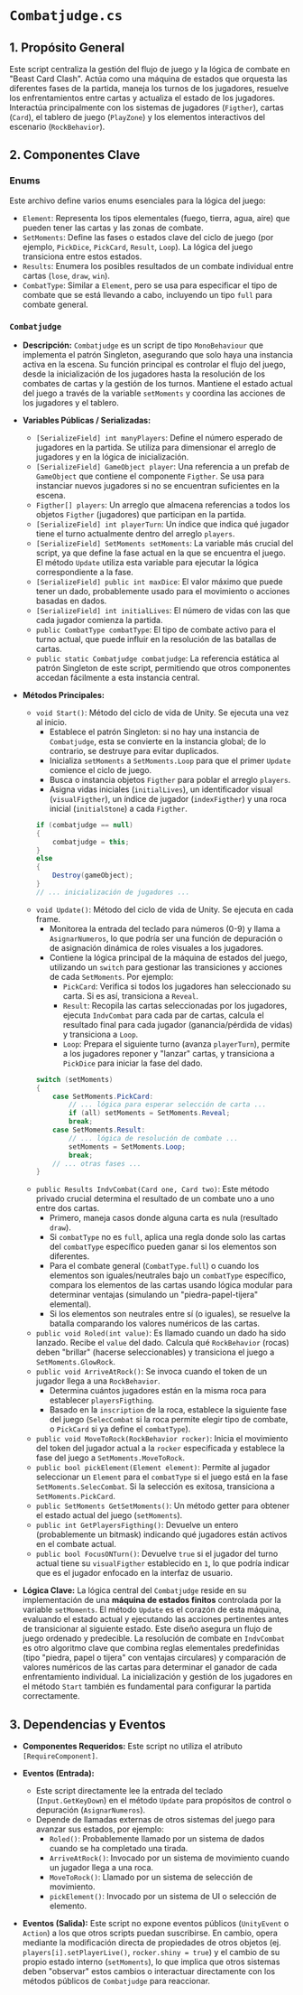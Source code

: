 # `Combatjudge.cs`

## 1. Propósito General
Este script centraliza la gestión del flujo de juego y la lógica de combate en "Beast Card Clash". Actúa como una máquina de estados que orquesta las diferentes fases de la partida, maneja los turnos de los jugadores, resuelve los enfrentamientos entre cartas y actualiza el estado de los jugadores. Interactúa principalmente con los sistemas de jugadores (`Figther`), cartas (`Card`), el tablero de juego (`PlayZone`) y los elementos interactivos del escenario (`RockBehavior`).

## 2. Componentes Clave

### Enums
Este archivo define varios enums esenciales para la lógica del juego:
*   `Element`: Representa los tipos elementales (fuego, tierra, agua, aire) que pueden tener las cartas y las zonas de combate.
*   `SetMoments`: Define las fases o estados clave del ciclo de juego (por ejemplo, `PickDice`, `PickCard`, `Result`, `Loop`). La lógica del juego transiciona entre estos estados.
*   `Results`: Enumera los posibles resultados de un combate individual entre cartas (`lose`, `draw`, `win`).
*   `CombatType`: Similar a `Element`, pero se usa para especificar el tipo de combate que se está llevando a cabo, incluyendo un tipo `full` para combate general.

### `Combatjudge`
*   **Descripción:**
    `Combatjudge` es un script de tipo `MonoBehaviour` que implementa el patrón Singleton, asegurando que solo haya una instancia activa en la escena. Su función principal es controlar el flujo del juego, desde la inicialización de los jugadores hasta la resolución de los combates de cartas y la gestión de los turnos. Mantiene el estado actual del juego a través de la variable `setMoments` y coordina las acciones de los jugadores y el tablero.

*   **Variables Públicas / Serializadas:**
    *   `[SerializeField] int manyPlayers`: Define el número esperado de jugadores en la partida. Se utiliza para dimensionar el arreglo de jugadores y en la lógica de inicialización.
    *   `[SerializeField] GameObject player`: Una referencia a un prefab de `GameObject` que contiene el componente `Figther`. Se usa para instanciar nuevos jugadores si no se encuentran suficientes en la escena.
    *   `Figther[] players`: Un arreglo que almacena referencias a todos los objetos `Figther` (jugadores) que participan en la partida.
    *   `[SerializeField] int playerTurn`: Un índice que indica qué jugador tiene el turno actualmente dentro del arreglo `players`.
    *   `[SerializeField] SetMoments setMoments`: La variable más crucial del script, ya que define la fase actual en la que se encuentra el juego. El método `Update` utiliza esta variable para ejecutar la lógica correspondiente a la fase.
    *   `[SerializeField] public int maxDice`: El valor máximo que puede tener un dado, probablemente usado para el movimiento o acciones basadas en dados.
    *   `[SerializeField] int initialLives`: El número de vidas con las que cada jugador comienza la partida.
    *   `public CombatType combatType`: El tipo de combate activo para el turno actual, que puede influir en la resolución de las batallas de cartas.
    *   `public static Combatjudge combatjudge`: La referencia estática al patrón Singleton de este script, permitiendo que otros componentes accedan fácilmente a esta instancia central.

*   **Métodos Principales:**
    *   `void Start()`: Método del ciclo de vida de Unity. Se ejecuta una vez al inicio.
        *   Establece el patrón Singleton: si no hay una instancia de `Combatjudge`, esta se convierte en la instancia global; de lo contrario, se destruye para evitar duplicados.
        *   Inicializa `setMoments` a `SetMoments.Loop` para que el primer `Update` comience el ciclo de juego.
        *   Busca o instancia objetos `Figther` para poblar el arreglo `players`.
        *   Asigna vidas iniciales (`initialLives`), un identificador visual (`visualFigther`), un índice de jugador (`indexFigther`) y una roca inicial (`initialStone`) a cada `Figther`.
        ```csharp
        if (combatjudge == null)
        {
            combatjudge = this;
        }
        else
        {
            Destroy(gameObject);
        }
        // ... inicialización de jugadores ...
        ```
    *   `void Update()`: Método del ciclo de vida de Unity. Se ejecuta en cada frame.
        *   Monitorea la entrada del teclado para números (0-9) y llama a `AsignarNumeros`, lo que podría ser una función de depuración o de asignación dinámica de roles visuales a los jugadores.
        *   Contiene la lógica principal de la máquina de estados del juego, utilizando un `switch` para gestionar las transiciones y acciones de cada `SetMoments`. Por ejemplo:
            *   `PickCard`: Verifica si todos los jugadores han seleccionado su carta. Si es así, transiciona a `Reveal`.
            *   `Result`: Recopila las cartas seleccionadas por los jugadores, ejecuta `IndvCombat` para cada par de cartas, calcula el resultado final para cada jugador (ganancia/pérdida de vidas) y transiciona a `Loop`.
            *   `Loop`: Prepara el siguiente turno (avanza `playerTurn`), permite a los jugadores reponer y "lanzar" cartas, y transiciona a `PickDice` para iniciar la fase del dado.
        ```csharp
        switch (setMoments)
        {
            case SetMoments.PickCard:
                // ... lógica para esperar selección de carta ...
                if (all) setMoments = SetMoments.Reveal;
                break;
            case SetMoments.Result:
                // ... lógica de resolución de combate ...
                setMoments = SetMoments.Loop;
                break;
            // ... otras fases ...
        }
        ```
    *   `public Results IndvCombat(Card one, Card two)`: Este método privado crucial determina el resultado de un combate uno a uno entre dos cartas.
        *   Primero, maneja casos donde alguna carta es nula (resultado `draw`).
        *   Si `combatType` no es `full`, aplica una regla donde solo las cartas del `combatType` específico pueden ganar si los elementos son diferentes.
        *   Para el combate general (`CombatType.full`) o cuando los elementos son iguales/neutrales bajo un `combatType` específico, compara los elementos de las cartas usando lógica modular para determinar ventajas (simulando un "piedra-papel-tijera" elemental).
        *   Si los elementos son neutrales entre sí (o iguales), se resuelve la batalla comparando los valores numéricos de las cartas.
    *   `public void Roled(int value)`: Es llamado cuando un dado ha sido lanzado. Recibe el `value` del dado. Calcula qué `RockBehavior` (rocas) deben "brillar" (hacerse seleccionables) y transiciona el juego a `SetMoments.GlowRock`.
    *   `public void ArriveAtRock()`: Se invoca cuando el token de un jugador llega a una `RockBehavior`.
        *   Determina cuántos jugadores están en la misma roca para establecer `playersFigthing`.
        *   Basado en la `inscription` de la roca, establece la siguiente fase del juego (`SelecCombat` si la roca permite elegir tipo de combate, o `PickCard` si ya define el `combatType`).
    *   `public void MoveToRock(RockBehavior rocker)`: Inicia el movimiento del token del jugador actual a la `rocker` especificada y establece la fase del juego a `SetMoments.MoveToRock`.
    *   `public bool pickElement(Element element)`: Permite al jugador seleccionar un `Element` para el `combatType` si el juego está en la fase `SetMoments.SelecCombat`. Si la selección es exitosa, transiciona a `SetMoments.PickCard`.
    *   `public SetMoments GetSetMoments()`: Un método getter para obtener el estado actual del juego (`setMoments`).
    *   `public int GetPlayersFigthing()`: Devuelve un entero (probablemente un bitmask) indicando qué jugadores están activos en el combate actual.
    *   `public bool FocusONTurn()`: Devuelve `true` si el jugador del turno actual tiene su `visualFigther` establecido en `1`, lo que podría indicar que es el jugador enfocado en la interfaz de usuario.

*   **Lógica Clave:**
    La lógica central del `Combatjudge` reside en su implementación de una **máquina de estados finitos** controlada por la variable `setMoments`. El método `Update` es el corazón de esta máquina, evaluando el estado actual y ejecutando las acciones pertinentes antes de transicionar al siguiente estado. Este diseño asegura un flujo de juego ordenado y predecible. La resolución de combate en `IndvCombat` es otro algoritmo clave que combina reglas elementales predefinidas (tipo "piedra, papel o tijera" con ventajas circulares) y comparación de valores numéricos de las cartas para determinar el ganador de cada enfrentamiento individual. La inicialización y gestión de los jugadores en el método `Start` también es fundamental para configurar la partida correctamente.

## 3. Dependencias y Eventos
*   **Componentes Requeridos:**
    Este script no utiliza el atributo `[RequireComponent]`.

*   **Eventos (Entrada):**
    *   Este script directamente lee la entrada del teclado (`Input.GetKeyDown`) en el método `Update` para propósitos de control o depuración (`AsignarNumeros`).
    *   Depende de llamadas externas de otros sistemas del juego para avanzar sus estados, por ejemplo:
        *   `Roled()`: Probablemente llamado por un sistema de dados cuando se ha completado una tirada.
        *   `ArriveAtRock()`: Invocado por un sistema de movimiento cuando un jugador llega a una roca.
        *   `MoveToRock()`: Llamado por un sistema de selección de movimiento.
        *   `pickElement()`: Invocado por un sistema de UI o selección de elemento.

*   **Eventos (Salida):**
    Este script no expone eventos públicos (`UnityEvent` o `Action`) a los que otros scripts puedan suscribirse. En cambio, opera mediante la modificación directa de propiedades de otros objetos (ej. `players[i].setPlayerLive()`, `rocker.shiny = true`) y el cambio de su propio estado interno (`setMoments`), lo que implica que otros sistemas deben "observar" estos cambios o interactuar directamente con los métodos públicos de `Combatjudge` para reaccionar.